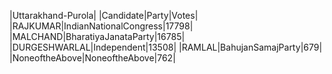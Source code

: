  
|Uttarakhand-Purola|
|Candidate|Party|Votes|
|RAJKUMAR|IndianNationalCongress|17798|
|MALCHAND|BharatiyaJanataParty|16785|
|DURGESHWARLAL|Independent|13508|
|RAMLAL|BahujanSamajParty|679|
|NoneoftheAbove|NoneoftheAbove|762|
